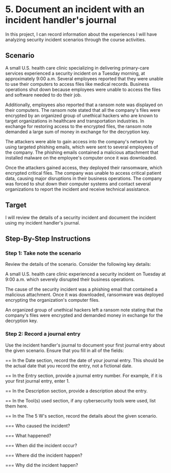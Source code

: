 # 5. Document an incident with an incident handler's journal

In this project, I can record information about the experiences I will have analyzing security incident scenarios through the course activities. 

## Scenario

A small U.S. health care clinic specializing in delivering primary-care services experienced a security incident on a Tuesday morning, at approximately 9:00 a.m. Several employees reported that they were unable to use their computers to access files like medical records. Business operations shut down because employees were unable to access the files and software needed to do their job.

Additionally, employees also reported that a ransom note was displayed on their computers. The ransom note stated that all the company's files were encrypted by an organized group of unethical hackers who are known to target organizations in healthcare and transportation industries. In exchange for restoring access to the encrypted files, the ransom note demanded a large sum of money in exchange for the decryption key. 

The attackers were able to gain access into the company's network by using targeted phishing emails, which were sent to several employees of the company. The phishing emails contained a malicious attachment that installed malware on the employee's computer once it was downloaded.

Once the attackers gained access, they deployed their ransomware, which encrypted critical files. The company was unable to access critical patient data, causing major disruptions in their business operations. The company was forced to shut down their computer systems and contact several organizations to report the incident and receive technical assistance.

## Target

I will review the details of a security incident and document the incident using my incident handler's journal.

## Step-By-Step Instructions

### Step 1: Take note the scenario

Review the details of the scenario. Consider the following key details:

A small U.S. health care clinic experienced a security incident on Tuesday at 9:00 a.m. which severely disrupted their business operations.

The cause of the security incident was a phishing email that contained a malicious attachment. Once it was downloaded, ransomware was deployed encrypting the organization's computer files.

An organized group of unethical hackers left a ransom note stating that the company's files were encrypted and demanded money in exchange for the decryption key.

### Step 2: Record a journal entry

Use the incident handler's journal to document your first journal entry about the given scenario. Ensure that you fill in all of the fields:

== In the Date section, record the date of your journal entry. This should be the actual date that you record the entry, not a fictional date.

== In the Entry section, provide a journal entry number. For example, if it is your first journal entry, enter 1.

== In the Description section, provide a description about the entry.

== In the Tool(s) used section, if any cybersecurity tools were used, list them here. 

== In the The 5 W's section, record the details about the given scenario.

=_=_= Who caused the incident?

=*=*= What happened?

=*=*= When did the incident occur?

=*=*= Where did the incident happen?

=*=*= Why did the incident happen?
